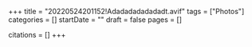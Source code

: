 +++
title = "20220524201152!Adadadadadadadt.avif"
tags = ["Photos"]
categories = []
startDate = ""
draft = false
pages = []

citations = []
+++
